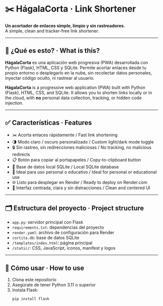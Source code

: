 # ✂️ HágalaCorta · Link Shortener

**Un acortador de enlaces simple, limpio y sin rastreadores.**  
A simple, clean and tracker-free link shortener.

---

## 🧭 ¿Qué es esto? · What is this?

**HágalaCorta** es una aplicación web progresiva (PWA) desarrollada con Python (Flask), HTML, CSS y SQLite. Permite acortar enlaces desde tu propio entorno o desplegarlo en la nube, sin recolectar datos personales, inyectar código oculto, ni rastrear al usuario.

**HágalaCorta** is a progressive web application (PWA) built with Python (Flask), HTML, CSS, and SQLite. It allows you to shorten links locally or in the cloud, with **no** personal data collection, tracking, or hidden code injection.

---

## ✅ Características · Features

- ✂️ Acorta enlaces rápidamente / Fast link shortening  
- 🌗 Modo claro / oscuro personalizado / Custom light/dark mode toggle  
- 🔒 Sin rastreo, sin redirecciones maliciosas / No tracking, no malicious redirects  
- 📋 Botón para copiar al portapapeles / Copy-to-clipboard button  
- 📁 Base de datos local SQLite / Local SQLite database  
- 🧠 Ideal para uso personal o educativo / Ideal for personal or educational use  
- 🌐 Listo para desplegar en Render / Ready to deploy on Render.com  
- 🧭 Interfaz centrada, clara y sin distracciones / Clean and centered UI  

---

## 🗂️ Estructura del proyecto · Project structure

- `app.py`: servidor principal con Flask  
- `requirements.txt`: dependencias del proyecto  
- `render.yaml`: archivo de configuración para Render  
- `cortita.db`: base de datos SQLite  
- `/templates/index.html`: página principal  
- `/static/`: CSS, JavaScript, íconos, manifest y logos  

---

## 🚀 Cómo usar · How to use

1. Clona este repositorio  
2. Asegúrate de tener Python 3.11 o superior  
3. Instala Flask:  
   ```bash
   pip install flask
 
